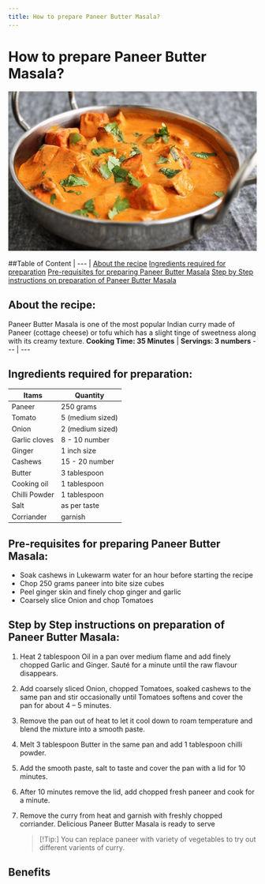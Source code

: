 ```yaml
---
title: How to prepare Paneer Butter Masala?
---
```

# How to prepare Paneer Butter Masala?
![image](./images/Paneer-Butter-Masala.jpg)

##Table of Content
| --- |
 [About the recipe](https://github.com/dkrishnaveni26/Recipe/edit/main/README.md#about-the-recipe)
 [Ingredients required for preparation](https://github.com/dkrishnaveni26/Recipe/edit/main/README.md#ingredients-required-for-preparation)
 [Pre-requisites for preparing Paneer Butter Masala](https://github.com/dkrishnaveni26/Recipe/edit/main/README.md#pre-requisites-for-preparing-paneer-butter-masala)
 [Step by Step instructions on preparation of Paneer Butter Masala](https://github.com/dkrishnaveni26/Recipe/edit/main/README.md#step-by-step-instructions-on-preparation-of-paneer-butter-masala)

## About the recipe:
Paneer Butter Masala is one of the most popular Indian curry made of Paneer (cottage cheese) or tofu which has a slight tinge of sweetness along with its creamy texture.
**Cooking Time: 35 Minutes** | **Servings: 3 numbers** 
 --- | --- 

## Ingredients required for preparation:
| Itams | Quantity |
 --- | --- 
 Paneer | 250 grams 
| Tomato | 5 (medium sized) |
| Onion | 2 (medium sized) |
| Garlic cloves | 8 - 10 number |
| Ginger | 1 inch size |
| Cashews | 15 - 20 number |
| Butter | 3 tablespoon |
| Cooking oil | 1 tablespoon |
| Chilli Powder | 1 tablespoon |
| Salt | as per taste |
| Corriander |  garnish |

## Pre-requisites for preparing Paneer Butter Masala:
- Soak cashews in Lukewarm water for an hour before starting the recipe
-	Chop 250 grams paneer into bite size cubes
-	Peel ginger skin and finely chop ginger and garlic
-	Coarsely slice Onion and chop Tomatoes

## Step by Step instructions on preparation of Paneer Butter Masala:
1.	Heat 2 tablespoon Oil in a pan over medium flame and add finely chopped Garlic and Ginger. Sauté for a minute until the raw flavour disappears.
2.	Add coarsely sliced Onion, chopped Tomatoes, soaked cashews to the same pan and stir occasionally until Tomatoes softens and cover the pan for about 4 – 5 minutes. 
3.	Remove the pan out of heat to let it cool down to roam temperature and blend the mixture into a smooth paste.
4.	Melt 3 tablespoon Butter in the same pan and add 1 tablespoon chilli powder. 
5.	Add the smooth paste, salt to taste and cover the pan with a lid for 10 minutes.
6.	After 10 minutes remove the lid, add chopped fresh paneer and cook for a minute. 
7.	Remove the curry from heat and garnish with freshly chopped corriander. Delicious Paneer Butter Masala is ready to serve

	> [!Tip:]
	> You can replace paneer with variety of vegetables to try out different varients of curry.

## Benefits

	
